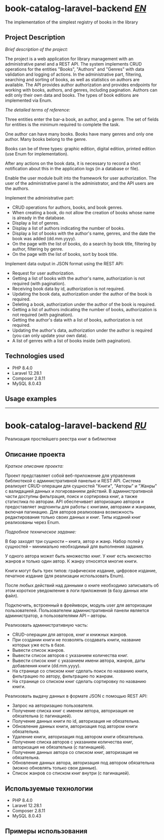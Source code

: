 # book-catalog-laravel-backend <ins>***EN***</ins>

The implementation of the simplest registry of books in the library

## Project Description

_Brief description of the project:_

The project is a web application for library management with an administrative panel and a REST API. The system implements CRUD operations for the entities "Books", "Authors" and "Genres" with data validation and logging of actions. In the administrative part, filtering, searching and sorting of books, as well as statistics on authors are available. The API provides author authorization and provides endpoints for working with books, authors, and genres, including pagination. Authors can edit only their own data and books. The types of book editions are implemented via Enum.

_The detailed terms of reference:_

Three entities enter the bar–a book, an author, and a genre. The set of fields for entities is the minimum required to complete the task.

One author can have many books. Books have many genres and only one author. Many books belong to the genre.

Books can be of three types: graphic edition, digital edition, printed edition (use Enum for implementation).

After any actions on the book data, it is necessary to record a short notification about this in the application logs (in a database or file).

Enable the user module built into the framework for user authorization. The user of the administrative panel is the administrator, and the API users are the authors.

Implement the administrative part: 
- CRUD operations for authors, books, and book genres.
- When creating a book, do not allow the creation of books whose name is already in the database.
- Display a list of genres.
- Display a list of authors indicating the number of books.
- Display a list of books with the author's name, genres, and the date the book was added (dd.mm.yyyy).
- On the page with the list of books, do a search by book title, filtering by author, filtering by genre.
- On the page with the list of books, sort by book title.

Implement data output in JSON format using the REST API:
- Request for user authorization.
- Getting a list of books with the author's name, authorization is not required (with pagination).
- Receiving book data by id, authorization is not required.
- Updating the book data, authorization under the author of the book is required.
- Deleting a book, authorization under the author of the book is required.
- Getting a list of authors indicating the number of books, authorization is not required (with pagination).
- Getting the author's data with a list of books, authorization is not required.
- Updating the author's data, authorization under the author is required (you can only update your own data).
- A list of genres with a list of books inside (with pagination).

## Technologies used

- PHP 8.4.0
- Laravel 12.28.1
- Composer 2.8.11
- MySQL 8.0.43

## Usage examples

----------------------------------------------------------------------------
# book-catalog-laravel-backend <ins>***RU***</ins>

Реализация простейшего реестра книг в библиотеке

## Описание проекта

_Краткое описание проекта:_

Проект представляет собой веб-приложение для управления библиотекой с административной панелью и REST API. Система реализует CRUD-операции для сущностей "Книги", "Авторы" и "Жанры" с валидацией данных и логированием действий. В административной части доступны фильтрация, поиск и сортировка книг, а также статистика по авторам. API обеспечивает авторизацию авторов и предоставляет эндпоинты для работы с книгами, авторами и жанрами, включая пагинацию. Для авторов реализована возможность редактирования только своих данных и книг. Типы изданий книг реализованы через Enum.

_Подробное техническое задание:_

В бар заходят три сущности – книга, автор и жанр. Набор полей у сущностей – минимально необходимый для выполнения задания.

У одного автора может быть множество книг. У книг есть множество жанров и только один автор. К жанру относятся многие книги.

Книги могут быть трех типов: графическое издание, цифровое издание, печатное издание (для реализации использовать Enum).

После любых действий над данными о книге необходимо записывать об этом короткое уведомление в логи приложения (в базу данных или файл).

Подключить, встроенный в фреймворк, модуль user для авторизации пользователей. Пользователем административной панели является администратор, а пользователями API – авторы.

Реализовать административную часть: 
- CRUD-операции для авторов, книг и книжных жанров.
- При создании книги не позволять создавать книги, название которых уже есть в базе.
- Вывести список жанров.
- Вывести список авторов с указанием количества книг.
- Вывести список книг с указанием имени автора, жанров, даты добавления книги (dd.mm.yyyy).
- На странице со списком книг сделать поиск по названию книги, фильтрацию по автору, фильтрацию по жанрам.
- На странице со списком книг сделать сортировку по названию книги.

Реализовать выдачу данных в формате JSON с помощью REST API:
- Запрос на авторизацию пользователя.
- Получение списка книг с именем автора, авторизация не обязательна (с пагинацией).
- Получение данных книги по id, авторизация не обязательна.
- Обновление данных книги, авторизация под автором книги обязательна.
- Удаление книги, авторизация под автором книги обязательна.
- Получение списка авторов с указанием количества книг, авторизация не обязательна (с пагинацией).
- Получение данных автора со списком книг, авторизация не обязательна.
- Обновление данных автора, авторизация под автором обязательна (можно обновлять только свои данные).
- Список жанров со списком книг внутри (с пагинацией).

## Используемые технологии

- PHP 8.4.0
- Laravel 12.28.1
- Composer 2.8.11
- MySQL 8.0.43

## Примеры использования
